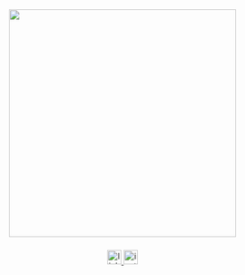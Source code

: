 <div align="center">
  <img height="400" src="https://cdn.discordapp.com/attachments/1241934417627320320/1294533328099344436/image.png?ex=670b5b9c&is=670a0a1c&hm=814fc6424893073351ed277886d1e5efe8a7ab92d8006ca8aaef1c408482a356&"  />
</div>

###

<div align="center">
  <a href="https://www.linkedin.com/public-profile/settings?lipi=urn%3Ali%3Apage%3Ad_flagship3_profile_self_edit_contact-info%3BIVC1LGJuRcOvtfUzYY66CQ%3D%3D" target="_blank">
    <img src="https://img.shields.io/static/v1?message=LinkedIn&logo=linkedin&label=&color=0077B5&logoColor=white&labelColor=&style=for-the-badge" height="25" alt="linkedin logo"  />
  </a>
  <a href="https://www.instagram.com/ogcabral07/" target="_blank">
    <img src="https://img.shields.io/static/v1?message=Instagram&logo=instagram&label=&color=E4405F&logoColor=white&labelColor=&style=for-the-badge" height="25" alt="instagram logo"  />
  </a>
</div>

###
